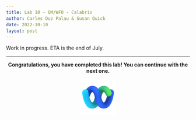 ```yaml
---
title: Lab 10 - QM/WFO - Calabrio
author: Carles Duz Palau & Susan Quick
date: 2022-10-10
layout: post
---
```


<script> 
const lastMod = new Date(document.lastModified);
document.write("<h5>Last-Modified:" +document.lastModified) ; 
</script>

Work in progress. ETA is the end of July.






---


<p style="text-align:center"><strong>Congratulations, you have completed this lab! You can continue with the next one.</strong></p>
		
<p style="text-align:center;"><img src="/assets/gitbook/images/webex.png" width="100"></p>	

